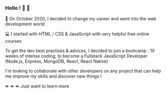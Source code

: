### Hello ! 👋 👋

 🚀 On October 2020, I decided to change my career and went into the web development world

 💻 I started with HTML / CSS & JavaScript with very helpful free online courses
 
 To get the dev best practises & advices, I decided to join a bootcamp : 10 weeks of intense coding, to become a Fullstack JavaScript Developer (Node.js, Express, MongoDB, React, React Native)
 
I'm looking to collaborate with other developers on any project that can help me improve my skills and discover new things !

⏩ ⏩ ⏩  Just want to learn more

